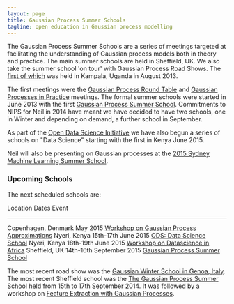 ```yaml
---
layout: page
title: Gaussian Process Summer Schools
tagline: open education in Gaussian process modelling
---
```



The Gaussian Process Summer Schools are a series of meetings targeted at
facilitating the understanding of Gaussian process models both in theory
and practice. The main summer schools are held in Sheffield, UK. We also
take the summer school 'on tour' with Gaussian Process Road Shows. The
[first of which](./gpss14/) was held in Kampala, Uganda in August 2013.

The first meetings were the [Gaussian Process Round Table](../gprt/) and
[Gaussian Processes in Practice](../gpip/) meetings. The formal summer
schools were started in June 2013 with the first [Gaussian Process
Summer School](./gpss13). Commitments to NIPS for Neil in 2014 have
meant we have decided to have two schools, one in Winter and depending
on demand, a further school in September.

As part of the [Open Data Science
Initiative](http://ml.dcs.shef.ac.uk/odss/) we have also begun a series
of schools on "Data Science" starting with the first in Kenya June 2015.

Neil will also be presenting on Gaussian processes at the [2015 Sydney
Machine Learning Summer
School](http://nbviewer.ipython.org/github/SheffieldML/notebook/blob/master/lab_classes/mlss/index.ipynb).

### Upcoming Schools

The next scheduled schools are:

  Location              Dates                      Event
  --------------------- -------------------------- ----------------------------------------------------------------------------------------
  Copenhagen, Denmark   May 2015                   [Workshop on Gaussian Process Approximations](https://sites.google.com/site/gpapprox/)
  Nyeri, Kenya          15th-17th June 2015        [ODS: Data Science School](./dss15)
  Nyeri, Kenya          18th-19th June 2015        [Workshop on Datascience in Africa](./dsa15)
  Sheffield, UK         14th-16th September 2015   [Gaussian Process Summer School](./gpss15)

The most recent road show was the [Gaussian Winter School in Genoa,
Italy](./gprs15a). The most recent Sheffield school was the [The
Gaussian Process Summer School](./gpss14) held from 15th to 17th
September 2014. It was followed by a workshop on [Feature Extraction
with Gaussian Processes](./gpfe14/).

